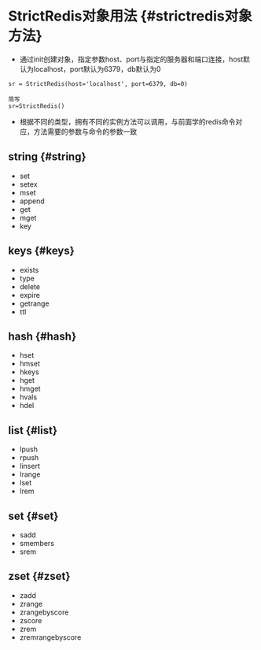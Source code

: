 # StrictRedis对象用法 {#strictredis对象⽅法}

* 通过init创建对象，指定参数host、port与指定的服务器和端口连接，host默认为localhost，port默认为6379，db默认为0

```
sr = StrictRedis(host='localhost', port=6379, db=0)

简写
sr=StrictRedis()
```

* 根据不同的类型，拥有不同的实例方法可以调用，与前面学的redis命令对应，方法需要的参数与命令的参数一致

## string {#string}

* set
* setex
* mset
* append
* get
* mget
* key

## keys {#keys}

* exists
* type
* delete
* expire
* getrange
* ttl

## hash {#hash}

* hset
* hmset
* hkeys
* hget
* hmget
* hvals
* hdel

## list {#list}

* lpush
* rpush
* linsert
* lrange
* lset
* lrem

## set {#set}

* sadd
* smembers
* srem

## zset {#zset}

* zadd
* zrange
* zrangebyscore
* zscore
* zrem
* zremrangebyscore



